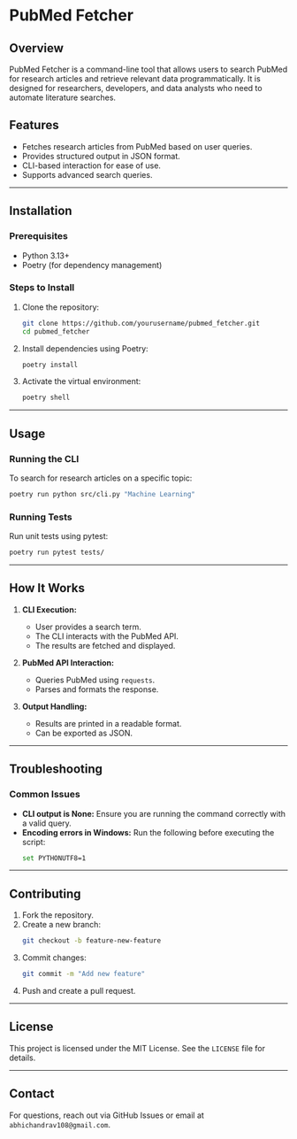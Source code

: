 # PubMed Fetcher

## Overview
PubMed Fetcher is a command-line tool that allows users to search PubMed for research articles and retrieve relevant data programmatically. It is designed for researchers, developers, and data analysts who need to automate literature searches.

## Features
- Fetches research articles from PubMed based on user queries.
- Provides structured output in JSON format.
- CLI-based interaction for ease of use.
- Supports advanced search queries.

---

## Installation
### Prerequisites
- Python 3.13+
- Poetry (for dependency management)

### Steps to Install
1. Clone the repository:
    ```sh
    git clone https://github.com/yourusername/pubmed_fetcher.git
    cd pubmed_fetcher
    ```
2. Install dependencies using Poetry:
    ```sh
    poetry install
    ```
3. Activate the virtual environment:
    ```sh
    poetry shell
    ```

---

## Usage
### Running the CLI
To search for research articles on a specific topic:
```sh
poetry run python src/cli.py "Machine Learning"
```

### Running Tests
Run unit tests using pytest:
```sh
poetry run pytest tests/
```


---

## How It Works
1. **CLI Execution:**
   - User provides a search term.
   - The CLI interacts with the PubMed API.
   - The results are fetched and displayed.

2. **PubMed API Interaction:**
   - Queries PubMed using `requests`.
   - Parses and formats the response.

3. **Output Handling:**
   - Results are printed in a readable format.
   - Can be exported as JSON.

---

## Troubleshooting
### Common Issues
- **CLI output is None:** Ensure you are running the command correctly with a valid query.
- **Encoding errors in Windows:** Run the following before executing the script:
  ```sh
  set PYTHONUTF8=1
  ```

---

## Contributing
1. Fork the repository.
2. Create a new branch:
   ```sh
   git checkout -b feature-new-feature
   ```
3. Commit changes:
   ```sh
   git commit -m "Add new feature"
   ```
4. Push and create a pull request.

---

## License
This project is licensed under the MIT License. See the `LICENSE` file for details.

---

## Contact
For questions, reach out via GitHub Issues or email at `abhichandrav108@gmail.com`.

